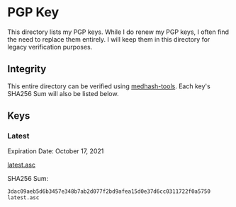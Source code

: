 # PGP Key

This directory lists my PGP keys.
While I do renew my PGP keys, I often find the need to replace them entirely.
I will keep them in this directory for legacy verification purposes.

## Integrity

This entire directory can be verified using [medhash-tools](https://github.com/Ghifari160/medhash-tools).
Each key's SHA256 Sum will also be listed below.

## Keys

### Latest

Expiration Date: October 17, 2021

[latest.asc](https://github.com/ghifari160/ghifari160/blob/master/pgp/latest.asc)

SHA256 Sum:

``` text
3dac09aeb5d6b3457e348b7ab2d077f2bd9afea15d0e37d6cc0311722f0a5750  latest.asc
```
